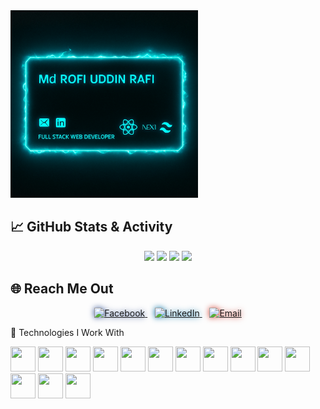 

<img src="./banner.png" alt="Banner" style="width: 300px; height: auto;" />




## 📈 GitHub Stats & Activity

<p align="center">
  <img src="https://github-readme-stats.vercel.app/api?username=Rafi024124&show_icons=true&theme=radical" />
  <img src="https://github-readme-stats.vercel.app/api/top-langs/?username=Rafi024124&layout=compact&theme=radical" />
  <img src="https://github-readme-streak-stats.herokuapp.com/?user=Rafi024124&theme=radical" />
  <img src="https://github-readme-activity-graph.cyclic.app/graph?username=Rafi024124&theme=react-dark" />
</p>



## 🌐 Reach Me Out

<p align="center">
  <a href="https://www.facebook.com/Moahammad.Rafii?mibextid=wwXIfr&rdid=BWElufhFothxpsol&share_url=https%3A%2F%2Fwww.facebook.com%2Fshare%2F1ZncwRC3D9%2F%3Fmibextid%3DwwXIfr#" target="_blank">
    <img src="https://img.icons8.com/fluency/96/000000/facebook-new.png" alt="Facebook" style="filter: drop-shadow(0 0 5px #3b5998);" />
  </a>
  &nbsp;&nbsp;
  <a href="https://www.linkedin.com/in/mdrofiuddin/" target="_blank">
    <img src="https://img.icons8.com/fluency/96/000000/linkedin.png" alt="LinkedIn" style="filter: drop-shadow(0 0 5px #0e76a8);" />
  </a>
  &nbsp;&nbsp;
  <a href="mailto:md.rafi888444@gmail.com">
    <img src="https://img.icons8.com/fluency/96/000000/gmail-new.png" alt="Email" style="filter: drop-shadow(0 0 5px #d44638);" />
  </a>
</p>




🚀 Technologies I Work With
<p align="left"> <!-- Frontend --> <img src="https://cdn.jsdelivr.net/gh/devicons/devicon/icons/html5/html5-original.svg" width="40" height="40"/> <img src="https://cdn.jsdelivr.net/gh/devicons/devicon/icons/css3/css3-original.svg" width="40" height="40"/> <img src="https://cdn.jsdelivr.net/gh/devicons/devicon/icons/javascript/javascript-original.svg" width="40" height="40"/> <img src="https://cdn.jsdelivr.net/gh/devicons/devicon/icons/react/react-original.svg" width="40" height="40"/> <img src="https://cdn.jsdelivr.net/gh/devicons/devicon/icons/nextjs/nextjs-original.svg" width="40" height="40"/> <img src="https://www.vectorlogo.zone/logos/tailwindcss/tailwindcss-icon.svg" width="40" height="40"/> <!-- Backend --> <img src="https://cdn.jsdelivr.net/gh/devicons/devicon/icons/nodejs/nodejs-original.svg" width="40" height="40"/> <img src="https://cdn.jsdelivr.net/gh/devicons/devicon/icons/express/express-original.svg" width="40" height="40"/> <img src="https://cdn.jsdelivr.net/gh/devicons/devicon/icons/mongodb/mongodb-original.svg" width="40" height="40"/> <img src="https://www.vectorlogo.zone/logos/firebase/firebase-icon.svg" width="40" height="40"/> <!-- Languages --> <img src="https://cdn.jsdelivr.net/gh/devicons/devicon/icons/c/c-original.svg" width="40" height="40"/> <img src="https://cdn.jsdelivr.net/gh/devicons/devicon/icons/cplusplus/cplusplus-original.svg" width="40" height="40"/> <img src="https://cdn.jsdelivr.net/gh/devicons/devicon/icons/python/python-original.svg" width="40" height="40"/> <img src="https://cdn.jsdelivr.net/gh/devicons/devicon/icons/java/java-original.svg" width="40" height="40"/> </p>
